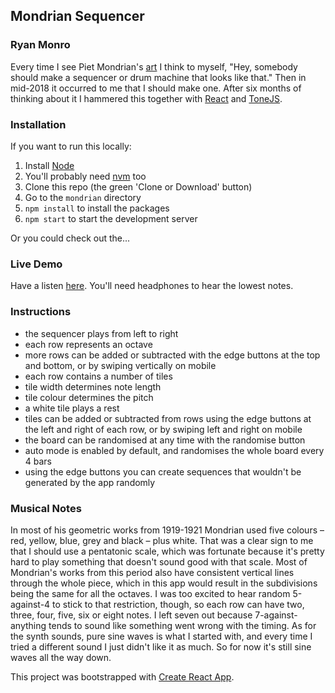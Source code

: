 ## Mondrian Sequencer
### Ryan Monro 

Every time I see Piet Mondrian's [art](https://www.piet-mondrian.org/composition-number-2.jsp) I think to myself, "Hey, somebody should make a sequencer or drum machine that looks like that." Then in mid-2018 it occurred to me that I should make one. After six months of thinking about it I hammered this together with [React](https://reactjs.org/) and [ToneJS](https://tonejs.github.io).

### Installation
If you want to run this locally:
1. Install [Node](https://nodejs.org/en/download/package-manager/)
2. You'll probably need [nvm](https://github.com/creationix/nvm) too
3. Clone this repo (the green 'Clone or Download' button)
4. Go to the `mondrian` directory 
4. `npm install` to install the packages
5. `npm start` to start the development server

Or you could check out the...

### Live Demo
Have a listen [here](https://ryanmonro.github.io/mondrian/). You'll need headphones to hear the lowest notes.

### Instructions
- the sequencer plays from left to right
- each row represents an octave
- more rows can be added or subtracted with the edge buttons at the top and bottom, or by swiping vertically on mobile
- each row contains a number of tiles
- tile width determines note length
- tile colour determines the pitch
- a white tile plays a rest
- tiles can be added or subtracted from rows using the edge buttons at the left and right of each row, or by swiping left and right on mobile
- the board can be randomised at any time with the randomise button
- auto mode is enabled by default, and randomises the whole board every 4 bars
- using the edge buttons you can create sequences that wouldn't be generated by the app randomly

### Musical Notes
In most of his geometric works from 1919-1921 Mondrian used five colours – red, yellow, blue, grey and black – plus white. That was a clear sign to me that I should use a pentatonic scale, which was fortunate because it's pretty hard to play something that doesn't sound good with that scale. Most of Mondrian's works from this period also have consistent vertical lines through the whole piece, which in this app would result in the subdivisions being the same for all the octaves. I was too excited to hear random 5-against-4 to stick to that restriction, though, so each row can have two, three, four, five, six or eight notes. I left seven out because 7-against-anything tends to sound like something went wrong with the timing.
As for the synth sounds, pure sine waves is what I started with, and every time I tried a different sound I just didn't like it as much. So for now it's still sine waves all the way down.

This project was bootstrapped with [Create React App](https://github.com/facebook/create-react-app).